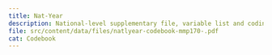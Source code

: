 ```yaml
---
title: Nat-Year
description: National-level supplementary file, variable list and coding
file: src/content/data/files/natlyear-codebook-mmp170-.pdf
cat: Codebook
---
```

